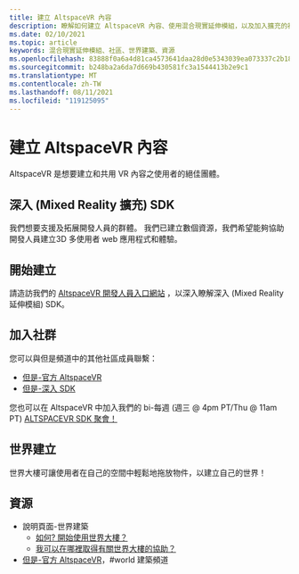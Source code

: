 ```yaml
---
title: 建立 AltspaceVR 內容
description: 瞭解如何建立 AltspaceVR 內容、使用混合現實延伸模組，以及加入擴充的社區。
ms.date: 02/10/2021
ms.topic: article
keywords: 混合現實延伸模組、社區、世界建築、資源
ms.openlocfilehash: 83888f0a6a4d81ca4573641daa28d0e5343039ea073337c2b18d8e7610d2a14e
ms.sourcegitcommit: b248ba2a6da7d669b430581fc3a1544413b2e9c1
ms.translationtype: MT
ms.contentlocale: zh-TW
ms.lasthandoff: 08/11/2021
ms.locfileid: "119125095"
---
```

# <a name="creating-altspacevr-content"></a>建立 AltspaceVR 內容

AltspaceVR 是想要建立和共用 VR 內容之使用者的絕佳團體。 

## <a name="mre-mixed-reality-extension-sdk"></a>深入 (Mixed Reality 擴充) SDK

我們想要支援及拓展開發人員的群體。 我們已建立數個資源，我們希望能夠協助開發人員建立3D 多使用者 web 應用程式和體驗。 

## <a name="start-creating"></a>開始建立

請造訪我們的 [AltspaceVR 開發人員入口網站](https://developer.altvr.com/) ，以深入瞭解深入 (Mixed Reality 延伸模組) SDK。

## <a name="join-the-community"></a>加入社群

您可以與但是頻道中的其他社區成員聯繫：

* [但是-官方 AltspaceVR](https://discord.gg/eYQ5VxK)
* [但是-深入 SDK](https://discord.gg/ypvBkWz)

您也可以在 AltspaceVR 中加入我們的 bi-每週 (週三 @ 4pm PT/Thu @ 11am PT) [ALTSPACEVR SDK 聚會！](https://account.altvr.com/channels/sdk)

## <a name="world-building"></a>世界建立

世界大樓可讓使用者在自己的空間中輕鬆地拖放物件，以建立自己的世界！

## <a name="resources"></a>資源

* 說明頁面-世界建築
    * [如何? 開始使用世界大樓？](../world-building/world-building-getting-started.md)
    * [我可以在哪裡取得有關世界大樓的協助？](../world-building/getting-help.md)
* [但是-官方 AltspaceVR](https://discord.gg/eYQ5VxK)，#world 建築頻道
